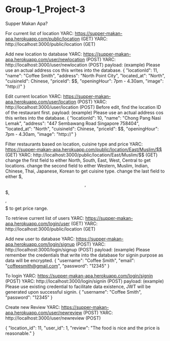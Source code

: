 # Group-1_Project-3
Supper Makan Apa?



For current list of location
YARC:  https://supper-makan-apa.herokuapp.com/public/location  (GET)
YARC:  http://localhost:3000/public/location (GET)



Add new location to database
YARC:  https://supper-makan-apa.herokuapp.com/user/newlocation (POST)
YARC:  http://localhost:3000/user/newlocation  (POST)
payload: (example) Please use an actual address cos this writes into the database.
  {
    "locationId": 11,
    "name": "Coffee Smith",
    "address": "North Point City",
    "located_at": "North",
    "cuisineId": Chinese,
    "priceId": $$,
    "openingHour": 7pm - 4.30am,
    "image": "http://<hyperlink>"
  }


Edit current location
YARC:  https://supper-makan-apa.herokuapp.com/user/location (POST) 
YARC:  http://localhost:3000/user/location (POST)
Before edit, find the location ID of the restaurant first.
payload: (example) Please use an actual address cos this writes into the database.
  {
    "locationId": 10,
    "name": "Chong Pang Nasi Lemak",
    "address": "447 Sembawang Road Singapore 758404",
    "located_at": "North",
    "cuisineId": Chinese,
    "priceId": $$,
    "openingHour": 7pm - 4.30am,
    "image": "http://<hyperlink>"
  }



Filter restaurants based on location, cuisine type and price
YARC: https://supper-makan-apa.herokuapp.com/public/location/East/Muslim/$$  (GET) 
YARC: http://localhost:3000/public/location/East/Muslim/$$ (GET)
change the first field to either North, South, East, West, Central to get locations.
change the second field to either Western, Muslim, Indian, Chinese, Thai, Japanese, Korean to get cuisine type.
change the last field to either $, $$, $$$, $$$$, $$$$$ to get price range.



To retrieve current list of users
YARC:  https://supper-makan-apa.herokuapp.com/login/user  (GET)
YARC:  http://localhost:3000/public/location (GET)


Add new user to database
YARC:  https://supper-makan-apa.herokuapp.com/login/signup (POST)
YARC:  http://localhost:3000/login/signup  (POST)
payload: (example) Please remember the credentials that write into the database for signin purpose as data will be encrypted.
  {
    "username": "Coffee Smith",
    "email": "coffeesmith@gmail.com",
    "password": "12345"
  }


To login 
YARC:  https://supper-makan-apa.herokuapp.com/login/signin (POST)
YARC:  http://localhost:3000/login/signin  (POST)
payload: (example) Please use existing credential to facilitate data existence, JWT will be generated upon successful signin.
  {
    "username": "Coffee Smith",
    "password": "12345"
  }


Create new Review
YARC:  https://supper-makan-apa.herokuapp.com/user/newreview (POST)
YARC:  http://localhost:3000/user/newreview  (POST)

{
  "location_id": 11,
  "user_id":  1,
  "review": "The food is nice and the price is reasonable."
}

